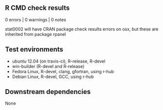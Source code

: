 ## R CMD check results

0 errors | 0 warnings | 0 notes

stat0002 will have CRAN package check results errors on osx, but these are inherited from package rpanel 

## Test environments

- ubuntu 12.04 (on travis-ci), R-release, R-devel    
- win-builder (R-devel and R-release)
- Fedora Linux, R-devel, clang, gfortran, using r-hub
- Debian Linux, R-devel, GCC, using r-hub

## Downstream dependencies

None
